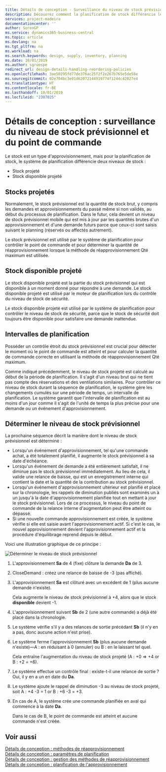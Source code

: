 ```yaml
---
title: Détails de conception - Surveillance du niveau de stock prévisionnel et du point de commande | Microsoft Docs
description: Découvrez comment la planification de stock différencie les niveaux de stock prévisionnel des niveaux de stock disponible projeté.
services: project-madeira
documentationcenter: ''
author: SorenGP
ms.service: dynamics365-business-central
ms.topic: article
ms.devlang: na
ms.tgt_pltfrm: na
ms.workload: na
ms.search.keywords: design, supply, inventory, planning
ms.date: 10/01/2019
ms.author: sgroespe
redirect_url: design-details-handling-reordering-policies
ms.openlocfilehash: 3ae50295fd77de376ac25f2f2e267b765e5de58e
ms.sourcegitcommit: 02e704bc3e01d62072144919774f1244c42827e4
ms.translationtype: HT
ms.contentlocale: fr-BE
ms.lasthandoff: 10/01/2019
ms.locfileid: "2307025"
---
```

# <a name="design-details-monitoring-the-projected-inventory-level-and-the-reorder-point"></a>Détails de conception : surveillance du niveau de stock prévisionnel et du point de commande
Le stock est un type d'approvisionnement, mais pour la planification de stock, le système de planification différencie deux niveaux de stock :  

* Stock projeté  
* Stock disponible projeté  

## <a name="projected-inventory"></a>Stocks projetés  
Normalement, le stock prévisionnel est la quantité de stock brut, y compris les demandes et approvisionnements du passé même si non validés, au début du processus de planification. Dans le futur, cela devient un niveau de stock prévisionnel mobile qui est mis à jour par les quantités brutes d'un approvisionnement et d'une demande futurs parce que ceux-ci sont saisis suivant le planning (réservés ou affectés autrement).  

Le stock prévisionnel est utilisé par le système de planification pour contrôler le point de commande et pour déterminer la quantité de réapprovisionnement lorsque la méthode de réapprovisionnement Qté maximum est utilisée.  

## <a name="projected-available-inventory"></a>Stock disponible projeté  
Le stock disponible projeté est la partie du stock prévisionnel qui est disponible à un moment donné pour répondre à une demande. Le stock disponible projeté est utilisé par le moteur de planification lors du contrôle du niveau de stock de sécurité.  

Le stock disponible projeté est utilisé par le système de planification pour contrôler le niveau de stock de sécurité, parce que le stock de sécurité doit toujours être disponible pour satisfaire une demande inattendue.  

## <a name="time-buckets"></a>Intervalles de planification  
Posséder un contrôle étroit du stock prévisionnel est crucial pour détecter le moment où le point de commande est atteint et pour calculer la quantité de commande correcte en utilisant la méthode de réapprovisionnement Qté maximum.  

Comme indiqué précédemment, le niveau de stock projeté est calculé au début de la période de planification. Il s'agit d'un niveau brut qui ne tient pas compte des réservations et des ventilations similaires. Pour contrôler ce niveau de stock durant la séquence de planification, le système gère les changements cumulés sur une période de temps, un intervalle de planification. Le système garantit que l'intervalle de planification est au moins d'un jour comme il s'agit de l'unité de temps la plus précise pour une demande ou un événement d'approvisionnement.  

## <a name="determining-the-projected-inventory-level"></a>Déterminer le niveau de stock prévisionnel  
La prochaine séquence décrit la manière dont le niveau de stock prévisionnel est déterminé :  

* Lorsqu'un événement d'approvisionnement, tel qu'une commande achat, a été totalement planifié, il augmente le stock prévisionnel à sa date d'échéance.  
* Lorsqu'un événement de demande a été entièrement satisfait, il ne diminue pas le stock prévisionnel immédiatement. Au lieu de cela, il valide une relance de baisse, qui est un enregistrement interne qui contient la date et la quantité de la contribution au stock prévisionnel.  
* Lorsqu'un événement d'approvisionnement ultérieur est planifié et placé sur la chronologie, les rappels de diminution publiés sont examinés un à un jusqu'à la date d'approvisionnement planifiée tout en mettant à jour le stock prévisionnel. Lors de ce processus, le niveau du point de commande de la relance interne d'augmentation peut être atteint ou dépassé.  
* Si une nouvelle commande approvisionnement est créée, le système vérifie si elle est saisie avant l'approvisionnement actif. Si c'est le cas, le nouvel approvisionnement devient l'approvisionnement actif et la procédure d'équilibrage reprend depuis le début.  

Voici une illustration graphique de ce principe :  

![Déterminer le niveau de stock prévisionnel](media/nav_app_supply_planning_2_projected_inventory.png "Déterminer le niveau de stock prévisionnel")  

1. L'approvisionnement **Sa** de 4 (fixe) clôture la demande **Da** de 3.  
2. CloseDemand : créez une relance de baisse de -3 (pas affiché).  
3. L'approvisionnement **Sa** est clôturé avec un excédent de 1 (plus aucune demande n'existe).  

     Cela augmente le niveau de stock prévisionnel à +4, alors que le stock **disponible** devient -1.  

4. L'approvisionnement suivant **Sb** de 2 (une autre commande) a déjà été placé dans la chronologie.  
5. Le système vérifie s'il y a des relances de sortie précédant **Sb** (il n'y en a pas, donc aucune action n'est prise).  
6. Le système ferme l'approvisionnement **Sb** (plus aucune demande n'existe)—A : en réduisant à 0 (annuler) ou B : en le laissant tel quel.  

     Cela entraîne l'augmentation du niveau de stock projeté (A : +0 => +4 or B : +2 = +6).  

7. Le système effectue un contrôle final : existe-t-il une relance de sortie ? Oui, il y en a un en date du **Da**.  
8. Le système ajoute le rappel de diminution -3 au niveau de stock projeté, soit A : +4 -3 = 1 or B : +6 -3 = +3.  
9. En cas de A, le système crée une commande planifiée en aval qui commence à la date **Da**.  

     Dans le cas de B, le point de commande est atteint et aucune commande n'est créée.  

## <a name="see-also"></a>Voir aussi  
[Détails de conception : méthodes de réapprovisionnement](design-details-reordering-policies.md)   
[Détails de conception : paramètres de planification](design-details-planning-parameters.md)   
[Détails de conception : gestion des méthodes de réapprovisionnement](design-details-handling-reordering-policies.md)   
[Détails de conception : planification de l'approvisionnement](design-details-supply-planning.md)
